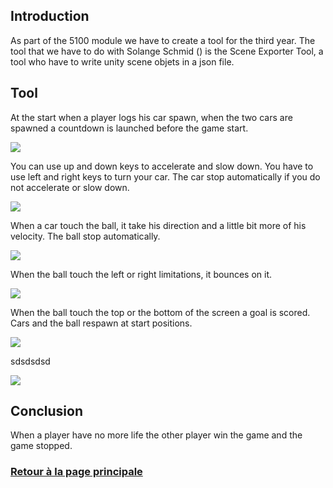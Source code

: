 ## Introduction

As part of the 5100 module we have to create a tool for the third year. The tool that we have to do with Solange Schmid () is the Scene Exporter Tool, a tool who have to write unity scene objets in a json file.

## Tool

At the start when a player logs his car spawn, when the two cars are spawned a countdown is launched before the game start.

![](https://worgaros.github.io/Images/openwin.gif)

You can use up and down keys to accelerate and slow down. You have to use left and right keys to turn your car.
The car stop automatically if you do not accelerate or slow down.

![](https://worgaros.github.io/Images/tool.PNG)

When a car touch the ball, it take his direction and a little bit more of his velocity.
The ball stop automatically.

![](https://worgaros.github.io/Images/ignoreobj.gif)

When the ball touch the left or right limitations, it bounces on it.

![](https://worgaros.github.io/Images/allowobj.gif)

When the ball touch the top or the bottom of the screen a goal is scored. Cars and the ball respawn at start positions.

![](https://worgaros.github.io/Images/savetojson.gif)

sdsdsdsd

![](https://worgaros.github.io/Images/json.PNG)

## Conclusion

When a player have no more life the other player win the game and the game stopped.


### [Retour à la page principale](https://worgaros.github.io/)